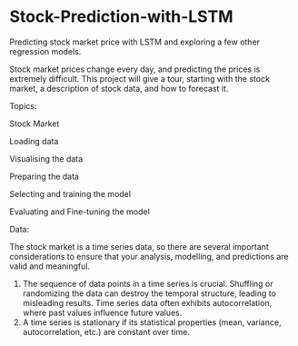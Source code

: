 # Stock-Prediction-with-LSTM
Predicting stock market price with LSTM and exploring a few other regression models.

Stock market prices change every day, and predicting the prices is extremely difficult. This project will give a tour, starting with the stock market, a description of stock data, and how to forecast it. 

Topics:

Stock Market

Loading data 

Visualising the data

Preparing the data

Selecting and training the model

Evaluating and Fine-tuning the model


Data:

The stock market is a time series data, so there are several important considerations to ensure that your analysis, modelling, and predictions are valid and meaningful. 

1. The sequence of data points in a time series is crucial. Shuffling or randomizing the data can destroy the temporal structure, leading to misleading results. Time series data often exhibits autocorrelation, where past values influence future values.
2. A time series is stationary if its statistical properties (mean, variance, autocorrelation, etc.) are constant over time.
